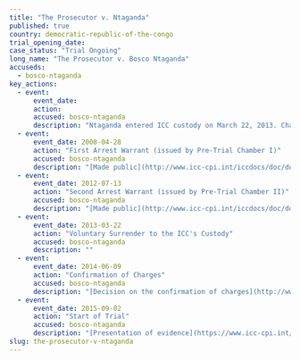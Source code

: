 ```yaml
---
title: "The Prosecutor v. Ntaganda"
published: true
country: democratic-republic-of-the-congo
trial_opening_date:
case_status: "Trial Ongoing"
long_name: "The Prosecutor v. Bosco Ntaganda"
accuseds:
  - bosco-ntaganda
key_actions:
  - event:
      event_date:
      action:
      accused: bosco-ntaganda
      description: "Ntaganda entered ICC custody on March 22, 2013. Charges were confirmed against him on June 9, 2014. The trial in this case opened on 2 September 2015 before Trial Chamber VI."
  - event:
      event_date: 2008-04-28
      action: "First Arrest Warrant (issued by Pre-Trial Chamber I)"
      accused: bosco-ntaganda
      description: "[Made public](http://www.icc-cpi.int/iccdocs/doc/doc305330.PDF)"
  - event:
      event_date: 2012-07-13
      action: "Second Arrest Warrant (issued by Pre-Trial Chamber II)"
      accused: bosco-ntaganda
      description: "[Made public](http://www.icc-cpi.int/iccdocs/doc/doc1441449.pdf)"
  - event:
      event_date: 2013-03-22
      action: "Voluntary Surrender to the ICC's Custody"
      accused: bosco-ntaganda
      description: ""
  - event:
      event_date: 2014-06-09
      action: "Confirmation of Charges"
      accused: bosco-ntaganda
      description: "[Decision on the confirmation of charges](http://www.icc-cpi.int/iccdocs/doc/doc1783301.pdf)"
  - event:
      event_date: 2015-09-02
      action: "Start of Trial"
      accused: bosco-ntaganda
      description: "[Presentation of evidence](https://www.icc-cpi.int/en_menus/icc/situations%20and%20cases/situations/situation%20icc%200104/related%20cases/icc%200104%200206/Pages/ntaganda-trial-info.aspx)"
slug: the-prosecutor-v-ntaganda
---
```


